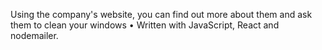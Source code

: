 Using the company's website, you can find out more about them and ask them to clean your windows
• Written with JavaScript, React and nodemailer.
